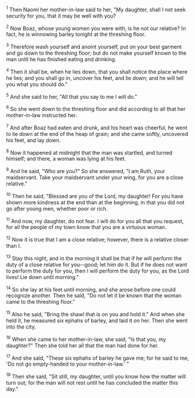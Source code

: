 <sup>1</sup> 
Then Naomi her mother-in-law said to her, "My daughter, shall I not seek security for you, that it may be well with you? 

<sup>2</sup> 
Now Boaz, whose young women you were with, is he not our relative? In fact, he is winnowing barley tonight at the threshing floor. 

<sup>3</sup> 
Therefore wash yourself and anoint yourself, put on your best garment and go down to the threshing floor; but do not make yourself known to the man until he has finished eating and drinking. 

<sup>4</sup> 
Then it shall be, when he lies down, that you shall notice the place where he lies; and you shall go in, uncover his feet, and lie down; and he will tell you what you should do." 

<sup>5</sup> 
And she said to her, "All that you say to me I will do." 

<sup>6</sup> 
So she went down to the threshing floor and did according to all that her mother-in-law instructed her. 

<sup>7</sup> 
And after Boaz had eaten and drunk, and his heart was cheerful, he went to lie down at the end of the heap of grain; and she came softly, uncovered his feet, and lay down. 

<sup>8</sup> 
Now it happened at midnight that the man was startled, and turned himself; and there, a woman was lying at his feet. 

<sup>9</sup> 
And he said, "Who are you?" So she answered, "I am Ruth, your maidservant. Take your maidservant under your wing, for you are a close relative." 

<sup>10</sup> 
Then he said, "Blessed are you of the Lord, my daughter! For you have shown more kindness at the end than at the beginning, in that you did not go after young men, whether poor or rich. 

<sup>11</sup> 
And now, my daughter, do not fear. I will do for you all that you request, for all the people of my town know that you are a virtuous woman. 

<sup>12</sup> 
Now it is true that I am a close relative; however, there is a relative closer than I. 

<sup>13</sup> 
Stay this night, and in the morning it shall be that if he will perform the duty of a close relative for you--good; let him do it. But if he does not want to perform the duty for you, then I will perform the duty for you, as the Lord lives! Lie down until morning." 

<sup>14</sup> 
So she lay at his feet until morning, and she arose before one could recognize another. Then he said, "Do not let it be known that the woman came to the threshing floor." 

<sup>15</sup> 
Also he said, "Bring the shawl that is on you and hold it." And when she held it, he measured six ephahs of barley, and laid it on her. Then she went into the city. 

<sup>16</sup> 
When she came to her mother-in-law, she said, "Is that you, my daughter?" Then she told her all that the man had done for her. 

<sup>17</sup> 
And she said, "These six ephahs of barley he gave me; for he said to me, 'Do not go empty-handed to your mother-in-law.' " 

<sup>18</sup> 
Then she said, "Sit still, my daughter, until you know how the matter will turn out; for the man will not rest until he has concluded the matter this day."